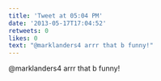 ```yaml
---
title: 'Tweet at 05:04 PM'
date: '2013-05-17T17:04:52'
retweets: 0
likes: 0
text: "@marklanders4 arrr that b funny!"
---
```

@marklanders4 arrr that b funny!